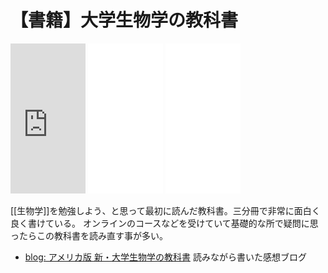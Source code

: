 # 【書籍】大学生物学の教科書

<iframe style="width:120px;height:240px;" marginwidth="0" marginheight="0" scrolling="no" frameborder="0" src="https://rcm-fe.amazon-adsystem.com/e/cm?ref=qf_sp_asin_til&t=karino203-22&m=amazon&o=9&p=8&l=as1&IS1=1&detail=1&asins=4065137438&bc1=ffffff&lt1=_top&fc1=333333&lc1=0066c0&bg1=ffffff&f=ifr"> </iframe>

<iframe style="width:120px;height:240px;" marginwidth="0" marginheight="0" scrolling="no" frameborder="0" src="//rcm-fe.amazon-adsystem.com/e/cm?lt1=_blank&bc1=000000&IS2=1&bg1=FFFFFF&fc1=000000&lc1=0000FF&t=karino203-22&language=en_US&o=9&p=8&l=as4&m=amazon&f=ifr&ref=as_ss_li_til&asins=4065137446&linkId=f8bf2e77c8023400d8b00800fb2049b5"></iframe>

<iframe style="width:120px;height:240px;" marginwidth="0" marginheight="0" scrolling="no" frameborder="0" src="//rcm-fe.amazon-adsystem.com/e/cm?lt1=_blank&bc1=000000&IS2=1&bg1=FFFFFF&fc1=000000&lc1=0000FF&t=karino203-22&language=en_US&o=9&p=8&l=as4&m=amazon&f=ifr&ref=as_ss_li_til&asins=B0928NMCH6&linkId=94b3403dc58d9c0a8df01254b8e02247"></iframe>

[[生物学]]を勉強しよう、と思って最初に読んだ教科書。三分冊で非常に面白く良く書けている。
オンラインのコースなどを受けていて基礎的な所で疑問に思ったらこの教科書を読み直す事が多い。

- [blog: アメリカ版 新・大学生物学の教科書](https://karino2.github.io/2021/06/21/biology_text_bluebacks.html) 読みながら書いた感想ブログ